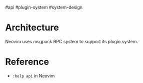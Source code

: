 #api
#plugin-system
#system-design


# Architecture

Neovim uses msgpack RPC system to support its plugin system.


# Reference

- `:help api` in Neovim 
